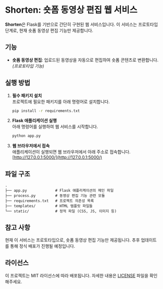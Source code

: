 
# Shorten: 숏폼 동영상 편집 웹 서비스

**Shorten**은 Flask를 기반으로 간단히 구현된 웹 서비스입니다. 이 서비스는 프로토타입 단계로, 현재 숏폼 동영상 편집 기능만 제공합니다.

## 기능

- **숏폼 동영상 편집**: 업로드된 동영상을 자동으로 편집하여 숏폼 콘텐츠로 변환합니다. *(프로토타입 기능)*

## 실행 방법

1. **필수 패키지 설치**  
   프로젝트에 필요한 패키지를 아래 명령어로 설치합니다.
   ```bash
   pip install -r requirements.txt
   ```

2. **Flask 애플리케이션 실행**  
   아래 명령어를 실행하여 웹 서비스를 시작합니다.
   ```bash
   python app.py
   ```

3. **웹 브라우저에서 접속**  
   애플리케이션이 실행되면 웹 브라우저에서 아래 주소로 접속합니다.  
   [http://127.0.0.1:5000/](http://127.0.0.1:5000/)

## 파일 구조

```
.
├── app.py             # Flask 애플리케이션의 메인 파일
├── process.py         # 동영상 편집 기능 관련 모듈
├── requirements.txt   # 프로젝트 의존성 목록
├── templates/         # HTML 템플릿 파일들
└── static/            # 정적 파일 (CSS, JS, 이미지 등)
```

## 참고 사항

현재 이 서비스는 프로토타입으로, 숏폼 동영상 편집 기능만 제공됩니다. 추후 업데이트를 통해 정식 배포가 진행될 예정입니다.

## 라이선스

이 프로젝트는 MIT 라이선스에 따라 배포됩니다. 자세한 내용은 [LICENSE](LICENSE) 파일을 확인해주세요.
```

